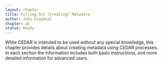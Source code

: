 ```yaml
---
layout: chapter
title: Filling Out (Creating) Metadata
author: John Graybeal
chapter: a5
status: Ready
---
```


While CEDAR is intended to be used without any special knowledge, 
this chapter provides details about creating metadata using CEDAR processes.
In each section the information includes both basic instructions,
and more detailed information for advanced users. 